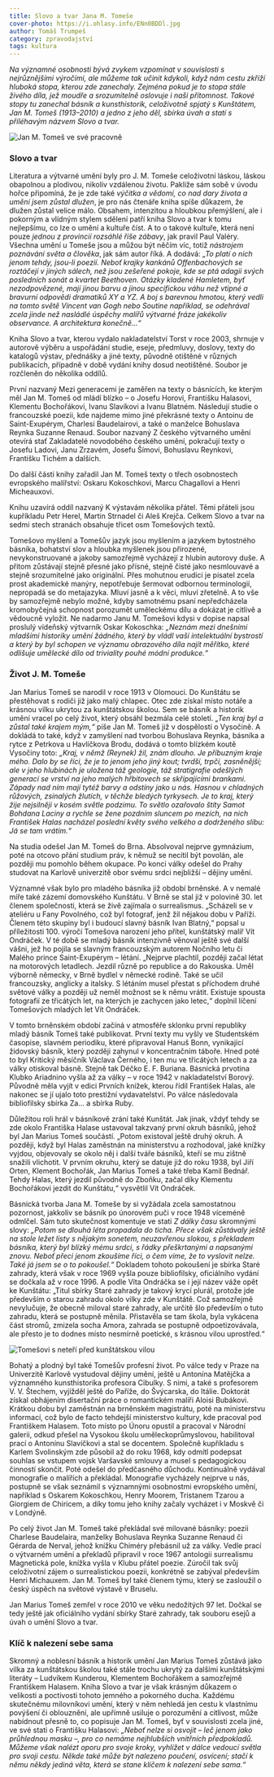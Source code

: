 ```yaml
---
title: Slovo a tvar Jana M. Tomeše
cover-photo: https://i.ohlasy.info/ENn0BDDl.jpg
author: Tomáš Trumpeš
category: zpravodajství
tags: kultura
---
```


*Na významné osobnosti bývá zvykem vzpomínat v souvislosti s nejrůznějšími výročími, ale můžeme tak učinit kdykoli, když nám cestu zkříží hluboká stopa, kterou zde zanechaly. Zejména pokud je to stopa stále živého díla, jež moudře a srozumitelně oslovuje i naši přítomnost. Takové stopy tu zanechal básník a kunsthistorik, celoživotně spjatý s Kunštátem, Jan M. Tomeš (1913–2010) a jedno z jeho děl, sbírka úvah a statí s přiléhavým názvem Slovo a tvar.*

<img src="https://i.ohlasy.info/ENn0BDD.jpg" alt="Jan M. Tomeš ve své pracovně" class="img-responsive img-popup" data-author="Bohdan Holomíček">

### Slovo a tvar

Literatura a výtvarné umění byly pro J. M. Tomeše celoživotní láskou, láskou obapolnou a plodivou, nikoliv vzdálenou životu. Pakliže sám sobě v úvodu hořce připomíná, že je zde také *výčitka a vědomí, co nad dary života a umění jsem zůstal dlužen*, je pro nás čtenáře kniha spíše důkazem, že dlužen zůstal velice málo. Obsahem, intenzitou a hloubkou přemýšlení, ale i pokorným a vlídným stylem sdělení patří kniha Slovo a tvar k tomu nejlepšímu, co lze o umění a kultuře číst. A to o takové kultuře, která není pouze *jednou z provincií rozsáhlé říše zábavy*, jak pravil Paul Valéry. Všechna umění u Tomeše jsou a můžou být něčím víc, totiž *nástrojem poznávání světa a člověka*, jak sám autor říká. A dodává: *„To platí o nich jenom tehdy, jsou-li poezií. Neboť krajky kankánů Offenbachových se roztáčejí v jiných sálech, než jsou zešeřené pokoje, kde se ptá adagii svých posledních sonát a kvartet Beethoven. Otázky kladené Hamletem, byť nezodpovězené, mají jinou barvu a jinou specifickou váhu než vtipné a bravurní odpovědi dramatiků XY a YZ. A boj s barevnou hmotou, který vedli na tomto světě Vincent van Gogh nebo Soutine například, se odehrával zcela jinde než nasládlé úspěchy malířů výtvarné fráze jakékoliv observance. A architektura konečně…“*

Kniha Slovo a tvar, kterou vydalo nakladatelství Torst v roce 2003, shrnuje v autorově výběru a uspořádání studie, eseje, předmluvy, doslovy, texty do katalogů výstav, přednášky a jiné texty, původně otištěné v různých publikacích, případně v době vydání knihy dosud neotištěné. Soubor je rozčleněn do několika oddílů. 

První nazvaný Mezi generacemi je zaměřen na texty o básnících, ke kterým měl Jan M. Tomeš od mládí blízko – o Josefu Horovi, Františku Halasovi, Klementu Bochořákovi, Ivanu Slavíkovi a Ivanu Blatném. Následují studie o francouzské poezii, kde najdeme mimo jiné překrásné texty o Antoinu de Saint-Exupérym, Charlesi Baudelairovi, a také o manželce Bohuslava Reynka Suzanne Renaud. Soubor nazvaný Z českého výtvarného umění otevírá stať Zakladatelé novodobého českého umění, pokračují texty o Josefu Ladovi, Janu Zrzavém, Josefu Šímovi, Bohuslavu Reynkovi, Františku Tichém a dalších. 

Do další části knihy zařadil Jan M. Tomeš texty o třech osobnostech evropského malířství: Oskaru Kokoschkovi, Marcu Chagallovi a Henri Micheauxovi. 

Knihu uzavírá oddíl nazvaný K výstavám několika přátel. Těmi přáteli jsou kupříkladu Petr Herel, Martin Strnadel či Aleš Krejča. Celkem Slovo a tvar na sedmi stech stranách obsahuje třicet osm Tomešových textů.

Tomešovo myšlení a Tomešův jazyk jsou myšlením a jazykem bytostného básníka, bohatství slov a hloubka myšlenek jsou přirozené, nevykonstruované a jakoby samozřejmě vycházejí z hlubin autorovy duše. A přitom zůstávají stejně přesné jako přísné, stejně čisté jako nesmlouvavé a stejně srozumitelné jako originální. Přes mohutnou erudici je pisatel zcela prost akademické manýry, nepotřebuje šermovat odbornou terminologií, nepropadá se do metajazyka. Mluví jasně a k věci, mluví zřetelně. A to vše by samozřejmě nebylo možné, kdyby samotnému psaní nepředcházela kromobyčejná schopnost porozumět uměleckému dílu a dokázat je citlivě a vědoucně vyložit. Ne nadarmo Janu M. Tomešovi kdysi v dopise napsal proslulý vídeňský výtvarník Oskar Kokoschka: *„Neznám mezi dnešními mladšími historiky umění žádného, který by vládl vaší intelektuální bystrostí a který by byl schopen ve významu obrazového díla najít měřítko, které odlišuje umělecké dílo od triviality pouhé módní produkce.“*

### Život J. M. Tomeše

Jan Marius Tomeš se narodil v roce 1913 v Olomouci. Do Kunštátu se přestěhovat s rodiči již jako malý chlapec. Otec zde získal místo notáře a krásnou vilku ukrytou za kunštátskou školou. Sem se básník a historik umění vracel po celý život, který obsáhl bezmála celé století. *„Ten kraj byl a zůstal také krajem mým,“* píše Jan M. Tomeš již v dospělosti o Vysočině. A dokládá to také, když v zamyšlení nad tvorbou Bohuslava Reynka, básníka a rytce z Petrkova u Havlíčkova Brodu, dodává o tomto blízkém koutě Vysočiny toto: *„Kraj, v němž (Reynek) žil, znám dlouho. Je příbuzným kraje mého. Dalo by se říci, že je to jenom jeho jiný kout; tvrdší, trpčí, zasněnější; ale v jeho hlubinách je uložena táž geologie, táž stratigrafie odešlých generací se vrství na jeho malých hřbitovech se skřípajícími brankami. Západy nad ním mají tytéž barvy a odstíny jako u nás. Hasnou v chladných růžových, zsinalých žlutích, v těchže bledých tyrkysech. Je to kraj, který žije nejsilněji v kosém světle podzimu. To světlo ozařovalo štíty Samot Bohdana Laciny a rychle se žene pozdním sluncem po mezích, na nich František Halas nacházel poslední květy svého velkého a dodrženého slibu: Já se tam vrátím.“*

Na studia odešel Jan M. Tomeš do Brna. Absolvoval nejprve gymnázium, poté na otcovo přání studium práv, k němuž se necítil být povolán, ale později mu pomohlo během okupace. Po konci války odešel do Prahy studovat na Karlově univerzitě obor svému srdci nejbližší – dějiny umění. 

Významné však bylo pro mladého básníka již období brněnské. A v nemalé míře také zázemí domovského Kunštátu. V Brně se stal již v polovině 30. let členem společnosti, která se živě zajímala o surrealismus. „Scházeli se v ateliéru u Fany Povolného, což byl fotograf, jenž žil nějakou dobu v Paříži. Členem této skupiny byl i budoucí slavný básník Ivan Blatný,“ popsal u příležitosti 100. výročí Tomešova narození jeho přítel, kunštátský malíř Vít Ondráček. V té době se mladý básník intenzivně věnoval ještě své další vášni, jež ho pojila se slavným francouzským autorem Nočního letu či Malého prince Saint-Exupérym – létání. „Nejprve plachtil, později začal létat na motorových letadlech. Jezdil různě po republice a do Rakouska. Uměl výborně německy, v Brně bydlel v německé rodině. Také se učil francouzsky, anglicky a italsky. S létáním musel přestat s příchodem druhé světové války a později už neměl možnost se k němu vrátit. Existuje spousta fotografií ze třicátých let, na kterých je zachycen jako letec,“ doplnil líčení Tomešových mladých let Vít Ondráček.

V tomto brněnském období začíná v atmosféře sklonku první republiky mladý básník Tomeš také publikovat. První texty mu vyšly ve Studentském časopise, slavném periodiku, které připravoval Hanuš Bonn, vynikající židovský básník, který později zahynul v koncentračním táboře. Hned poté to byl Kritický měsíčník Václava Černého, i ten mu ve třicátých letech a za války otiskoval básně. Stejně tak Déčko E. F. Buriana. Básnická prvotina Klubko Ariadnino vyšla až za války – v roce 1942 v nakladatelství Borový. Původně měla vyjít v edici Prvních knížek, kterou řídil František Halas, ale nakonec se jí ujalo toto prestižní vydavatelství. Po válce následovala bibliofilsky sbírka Za… a sbírka Ruby.

Důležitou roli hrál v básníkově zrání také Kunštát. Jak jinak, vždyť tehdy se zde okolo Františka Halase ustavoval takzvaný první okruh básníků, jehož byl Jan Marius Tomeš součástí. „Potom existoval ještě druhý okruh. A později, když byl Halas zaměstnán na ministerstvu a rozhodoval, jaké knížky vyjdou, objevovaly se okolo něj i další tváře básníků, kteří se mu zištně snažili vlichotit. V prvním okruhu, který se datuje již do roku 1938, byl Jiří Orten, Klement Bochořák, Jan Marius Tomeš a také třeba Kamil Bednář. Tehdy Halas, který jezdil původně do Zboňku, začal díky Klementu Bochořákovi jezdit do Kunštátu,“ vysvětlil Vít Ondráček.

Básnická tvorba Jana M. Tomeše by si vyžádala zcela samostatnou pozornost, jakkoliv se básník po únorovém puči v roce 1948 víceméně odmlčel. Sám tuto skutečnost komentuje ve stati *Z dálky času* skromnými slovy: *„Potom se dlouhá léta propadala do ticha. Přece však zůstávaly ještě na stole ležet listy s nějakým sonetem, neuzavřenou slokou, s překladem básníka, který byl blízký mému srdci, s řádky přeškrtanými a napsanými znovu. Neboť přeci jenom zkoušíme říci, o čem víme, že to vyslovit nelze. Také já jsem se o to pokoušel.“* Dokladem tohoto pokoušení je sbírka Staré zahrady, která však v roce 1969 vyšla pouze bibliofilsky, oficiálního vydání se dočkala až v roce 1996. A podle Víta Ondráčka se i její název váže opět ke Kunštátu: „Titul sbírky Staré zahrady je takový krycí plurál, protože jde především o starou zahradu okolo vilky zde v Kunštátě. Což samozřejmě nevylučuje, že obecně miloval staré zahrady, ale určitě šlo především o tuto zahradu, která se postupně měnila. Přistavěla se tam škola, byla vykácena část stromů, zmizela socha Amora, zahrada se postupně odpoetizovávala, ale přesto je to dodnes místo nesmírně poetické, s krásnou vilou uprostřed.“

<img src="https://i.ohlasy.info/22ulDyo.jpg" alt="Tomešovi s neteří před kunštátskou vilou" class="img-responsive img-popup" data-author="Bohdan Holomíček">

Bohatý a plodný byl také Tomešův profesní život. Po válce tedy v Praze na Univerzitě Karlově vystudoval dějiny umění, ještě u Antonína Matějčka a významného kunsthistorika profesora Cibulky. S nimi, a také s profesorem V. V. Štechem, vyjížděl ještě do Paříže, do Švýcarska, do Itálie. Doktorát získal obhájením disertační práce o romantickém malíři Aloisi Bubákovi. Krátkou dobu byl zaměstnán na brněnském magistrátu, poté na ministerstvu informací, což bylo de facto tehdejší ministerstvo kultury, kde pracoval pod Františkem Halasem. Toto místo po Únoru opustil a pracoval v Národní galerii, odkud přešel na Vysokou školu uměleckoprůmyslovou, habilitoval prací o Antonínu Slavíčkovi a stal se docentem. Společně kupříkladu s Karlem Svolinským zde působil až do roku 1968, kdy odmítl podepsat souhlas se vstupem vojsk Varšavské smlouvy a musel s pedagogickou činností skončit. Poté odešel do předčasného důchodu. Kontinuálně vydával monografie o malířích a překládal. Monografie vycházely nejprve u nás, postupně se však seznámil s významnými osobnostmi evropského umění, například s Oskarem Kokoschkou, Henry Moorem, Tristanem Tzarou a Giorgiem de Chiricem, a díky tomu jeho knihy začaly vycházet i v Moskvě či v Londýně.

Po celý život Jan M. Tomeš také překládal své milované básníky: poezii Charlese Baudelaira, manželky Bohuslava Reynka Suzanne Renaud či Gérarda de Nerval, jehož knížku Chiméry přebásnil už za války. Vedle prací o výtvarném umění a překladů připravil v roce 1967 antologii surrealismu Magnetická pole, knížka vyšla v Klubu přátel poezie. Zúročil tak svůj celoživotní zájem o surrealistickou poezii, konkrétně se zabýval především Henri Michauxem. Jan M. Tomeš byl také členem týmu, který se zasloužil o český úspěch na světové výstavě v Bruselu.

Jan Marius Tomeš zemřel v roce 2010 ve věku nedožitých 97 let. Dočkal se tedy ještě jak oficiálního vydání sbírky Staré zahrady, tak souboru esejů a úvah o umění Slovo a tvar.

### Klíč k nalezení sebe sama

Skromný a noblesní básník a historik umění Jan Marius Tomeš zůstává jako vilka za kunštátskou školou také stále trochu ukrytý za dalšími kunštátskými literáty – Ludvíkem Kunderou, Klementem Bochořákem a samozřejmě Františkem Halasem. Kniha Slovo a tvar je však krásným důkazem o velikosti a poctivosti tohoto jemného a pokorného ducha. Každému skutečnému milovníkovi umění, který v něm nehledá jen cestu k vlastnímu povýšení či oblouznění, ale upřímně usiluje o porozumění a citlivost, může nabídnout přesně to, co popisuje Jan M. Tomeš, byť v souvislosti zcela jiné, ve své stati o Františku Halasovi: *„Neboť nelze si osvojit – leč jenom jako průhlednou masku –, pro co nemáme nejhlubších vnitřních předpokladů. Můžeme však nalézt oporu pro svoje kroky, vyhlížet v dálce vedoucí světla pro svoji cestu. Někde také může být nalezeno poučení, osvícení; stačí k němu někdy jediná věta, která se stane klíčem k nalezení sebe sama.“*
